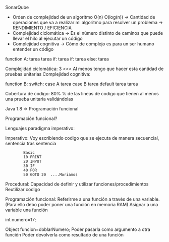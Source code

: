 SonarQube
- Orden de complejidad de un algoritmo O(n) O(log(n))
    -> Cantidad de operaciones que va a realizar mi algoritmo para resolver un problema
    -> RENDIMIENTO / EFICIENCIA
- Complejidad ciclomática
    -> Es el número distinto de caminos que puede llevar el hilo al ejecutar un código
- Complejidad cognitiva
    -> Cómo de complejo es para un ser humano entender un código


function A:
    tarea
    tarea
    if: 
        tarea
        if:
           tarea
        else:
           tarea
        
Complejidad ciclomática: 3 <<<  Al menos tengo que hacer esta cantidad de pruebas unitarias
Complejidad cognitiva:

function B:
    switch:
        case A
            tarea
        case B
            tarea
        default
            tarea
    tarea


Cobertura de código: 80%
% de las lineas de codigo que tienen al menos una prueba unitaria validándolas




Java 1.8 => Programación funcional

Programación funcional?


Lenguajes paradigma imperativo: 



Imperativo: Voy escribiendo codigo que se ejecuta de manera secuencial, 
            sentencia tras sentencia
            
            Basic
            10 PRINT
            20 INPUT
            30 IF
            40 FOR
            50 GOTO 20  ....Moriamos

Procedural: Capacidad de definir y utilizar funciones/procedimientos
            Reutilizar codigo

Programación funcional: Referirme a una función a través de una variable.
                        (Para ello debo poder poner una función en memoria RAM)
                        Asignar a una variable una función


int numero=17;

Object funcion=doblarNumero;
    Poder pasarla como argumento a otra función
    Poder devolverla como resultado de una función




